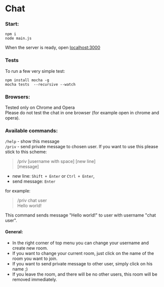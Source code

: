 # Chat

### Start:
```
npm i
node main.js
```
When the server is ready, open [localhost:3000](http://localhost:3000)

### Tests   
To run a few very simple test:
```
npm install mocha -g
mocha tests  --recursive --watch
```

### Browsers:
Tested only on Chrome and Opera   
Please do not test the chat in one browser (for example open in chrome and opera).

### Available commands:
`/help` - show this message   
`/priv` - send private message to chosen user. If you want to use this please stick to this scheme:   
>/priv [username with space] [new line]   
>[message]

* new line: `Shift + Enter` or `Ctrl + Enter`,    
* send message: `Enter`

for example:   
>/priv chat user   
>Hello world!

This command sends message "Hello world!" to user with username "chat user".      

#### General:  
* In the right corner of top menu you can change your username and create new room.
* If you want to change your current room, just click on the name of the room you want to join. 
* If you want to send private message to other user, simply click on his name ;) 
* If you leave the room, and there will be no other users, this room will be removed immediately. 

